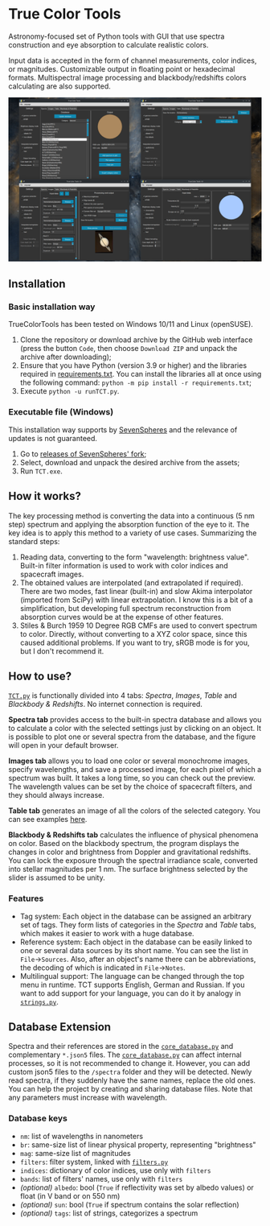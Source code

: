 # True Color Tools
Astronomy-focused set of Python tools with GUI that use spectra construction and eye absorption to calculate realistic colors.

Input data is accepted in the form of channel measurements, color indices, or magnitudes. Customizable output in floating point or hexadecimal formats. Multispectral image processing and blackbody/redshifts colors calculating are also supported.

![TCT preview](ViewMe.png)


## Installation

### Basic installation way

TrueColorTools has been tested on Windows 10/11 and Linux (openSUSE).

1. Clone the repository or download archive by the GitHub web interface (press the button `Code`, then choose `Download ZIP` and unpack the archive after downloading);
2. Ensure that you have Python (version 3.9 or higher) and the libraries required in [requirements.txt](requirements.txt). You can install the libraries all at once using the following command: `python -m pip install -r requirements.txt`;
3. Execute `python -u runTCT.py`.

### Executable file (Windows)

This installation way supports by [SevenSpheres](https://github.com/SevenSpheres) and the relevance of updates is not guaranteed.

1. Go to [releases of SevenSpheres' fork](https://github.com/SevenSpheres/TrueColorTools/releases);
1. Select, download and unpack the desired archive from the assets;
1. Run `TCT.exe`.


## How it works?

The key processing method is converting the data into a continuous (5 nm step) spectrum and applying the absorption function of the eye to it. The key idea is to apply this method to a variety of use cases. Summarizing the standard steps:

1. Reading data, converting to the form "wavelength: brightness value". Built-in filter information is used to work with color indices and spacecraft images.
2. The obtained values ​​are interpolated (and extrapolated if required). There are two modes, fast linear (built-in) and slow Akima interpolator (imported from SciPy) with linear extrapolation. I know this is a bit of a simplification, but developing full spectrum reconstruction from absorption curves would be at the expense of other features.
3. Stiles & Burch 1959 10 Degree RGB CMFs are used to convert spectrum to color. Directly, without converting to a XYZ color space, since this caused additional problems. If you want to try, sRGB mode is for you, but I don't recommend it.


## How to use?

[`TCT.py`](scr/TCT.py) is functionally divided into 4 tabs: *Spectra*, *Images*, *Table* and *Blackbody & Redshifts*. No internet connection is required.

**Spectra tab** provides access to the built-in spectra database and allows you to calculate a color with the selected settings just by clicking on an object. It is possible to plot one or several spectra from the database, and the figure will open in your default browser.

**Images tab** allows you to load one color or several monochrome images, specify wavelengths, and save a processed image, for each pixel of which a spectrum was built. It takes a long time, so you can check out the preview. The wavelength values can be set by the choice of spacecraft filters, and they should always increase.

**Table tab** generates an image of all the colors of the selected category. You can see examples [here](tables/).

**Blackbody & Redshifts tab** calculates the influence of physical phenomena on color. Based on the blackbody spectrum, the program displays the changes in color and brightness from Doppler and gravitational redshifts. You can lock the exposure through the spectral irradiance scale, converted into stellar magnitudes per 1 nm. The surface brightness selected by the slider is assumed to be unity.

### Features
- Tag system: Each object in the database can be assigned an arbitrary set of tags. They form lists of categories in the *Spectra* and *Table* tabs, which makes it easier to work with a huge database.
- Reference system: Each object in the database can be easily linked to one or several data sources by its short name. You can see the list in `File`→`Sources`. Also, after an object's name there can be abbreviations, the decoding of which is indicated in `File`→`Notes`.
- Multilingual support: The language can be changed through the top menu in runtime. TCT supports English, German and Russian. If you want to add support for your language, you can do it by analogy in [`strings.py`](scr/strings.py).


## Database Extension
Spectra and their references are stored in the [`core_database.py`](spectra/core_database.py) and complementary `*.json5` files. The [`core_database.py`](spectra/core_database.py) can affect internal processes, so it is not recommended to change it. However, you can add custom json5 files to the `/spectra` folder and they will be detected. Newly read spectra, if they suddenly have the same names, replace the old ones. You can help the project by creating and sharing database files. Note that any parameters must increase with wavelength.

### Database keys
- `nm`: list of wavelengths in nanometers
- `br`: same-size list of linear physical property, representing "brightness"
- `mag`: same-size list of magnitudes
- `filters`: filter system, linked with [`filters.py`](scr/filters.py)
- `indices`: dictionary of color indices, use only with `filters`
- `bands`: list of filters' names, use only with `filters`
- *(optional)* `albedo`: bool (`True` if reflectivity was set by albedo values) or float (in V band or on 550 nm)
- *(optional)* `sun`: bool (`True` if spectrum contains the solar reflection)
- *(optional)* `tags`: list of strings, categorizes a spectrum